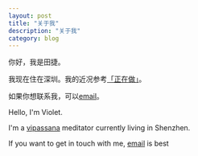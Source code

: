 ```yaml
---
layout: post
title: "关于我"
description: "关于我"
category: blog
---
```


你好，我是田捷。

我现在住在深圳。我的近况参考[「正在做」](http://violettianjie.com/whatIamdoingnow)。

如果你想联系我，可以[email](violettianjie@qq.com)。


Hello, I'm Violet.

I'm a [vipassana](https://www.dhamma.org/en/index) meditator currently living in Shenzhen.

If you want to get in touch with me, [email](violettianjie@qq.com) is best
